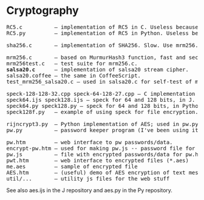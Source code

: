 # Cryptography

<pre>
RC5.c          — implementation of RC5 in C. Useless because RC5 is patented.  
RC5.py         — implementation of RC5 in Python. Useless because RC5 is patented.  

sha256.c       — implementation of SHA256. Slow. Use mrm256.c instead.

mrm256.c       — based on MurmurHash3 function, fast and secure enough.  
mrm256test.c   — test suite for mrm256.c.  
<b>salsa20.c</b>      — implementation of salsa20 stream cipher.  
salsa20.coffee — the same in CoffeeScript.  
test_mrm256_salsa20.c — used in salsa20.c for self-test of mrm256 and salsa20.  

speck-128-128-32.cpp speck-64-128-27.cpp — C implementation of speck.  
speck64.ijs speck128.ijs — speck for 64 and 128 bits, in J.  
speck64.py speck128.py — speck for 64 and 128 bits, in Python.  
speck128f.py   — example of using speck for file encryption.  

rijncrypt3.py  — Python implementation of AES; used in pw.py.  
pw.py          — password keeper program (I've been using it for many years :)  

pw.htm         — web interface to pw passwords/data.  
encrypt-pw.htm — used for making pw.js -- password file for pw.htm  
pw.js          — file with encrypted passwords/data for pw.htm  
pwt.htm        — web interface to encrypted files (*.aes)  
me.aes         — sample of encrypted file  
AES.htm        — (useful) demo of AES encryption of text messages  
util/...       — utility js files for the web stuff  
</pre>
See also aes.ijs in the J repository and aes.py in the Py repository.  
